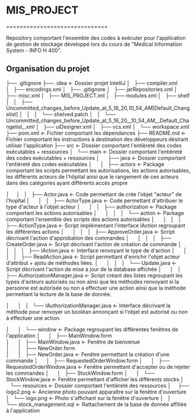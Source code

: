 # MIS_PROJECT
==============================

Repository comportant l'ensemble des codes à exécuter pour l'application de gestion de stockage développé lors du cours de "Medical Information System -  INFO H 400".


Organisation du projet
------------

├── .gitignore
├── .idea                       <- Dossier projet IntelliJ
│   ├── compiler.xml      
│   ├── encodings.xml
│   ├── .gitignore
│   ├── jarRepositories.xml
│   ├── misc.xml
│   ├── MIS_PROJECT.iml
│   ├── modules.xml
│   ├── shelf
│   │   ├── Uncommitted_changes_before_Update_at_5_16_20,_10_54_AM_[Default_Changelist]
│   │   │   └── shelved.patch
│   │   └── Uncommitted_changes_before_Update_at_5_16_20__10_54_AM__Default_Changelist_.xml
│   ├── uiDesigner.xml
│   ├── vcs.xml
│   └── workspace.xml
├── pom.xml                <- Fichier comportant les dépendances
├── README.md              <- Fichier comportant les instructions à destination des développeurs désirant utiliser l'application
├── src                    <- Dossier comportant l'entièreté des codes exécutables + ressources
│   └── main               <- Dossier comportant l'entièreté des codes exécutables + ressources
│       ├── java           <- Dossier comportant l'entièreté des codes exécutables
│       │   ├── actors     <- Package comportant les scripts permettant les autorisations, les actions autorisables, les différents acteurs de l'hôpital ainsi que le rangement de ces acteurs dans des catégories ayant différents accès propre

│       │   │   ├── Actor.java                     <- Code permettant de crée l'objet "acteur" de l'hopîtal
│       │   │   ├── ActorType.java                 <- Code permettant d'attribuer le type d'acteur à l'objet acteur
│       │   │   ├── authorization                  <- Package comportant les actions autorisables
│       │   │   │   └── action                     <- Package comportant l'ensemble des scripts des actions autorisables
│       │   │   │       ├── ActionType.java        <- Script implémentant l'interface IAction regroupant les différentes actions
│       │   │   │       ├── ApproveOrder.java      <- Script décrivant l'action d'approbation des commandes
│       │   │   │       ├── CreateOrder.java       <- Script décrivant l'action de création de commande
│       │   │   │       ├── IAction.java           <- Interface renvoyant le type de d'action
│       │   │   │       ├── ReadAction.java  <- Script permettant d'enrichir l'objet acteur d'attribut + ajotu de méthodes liées.
│       │   │   │       └── Update.java            <- Script décrivant l'action de mise à jour de la database affichée
│       │   │   ├── AuthorizationManager.java      <- Script créant des listes regroupant les types d'acteurs autorisés ou non ainsi que les méthodes renvoyant si la personne est autorisée ou non a effectuer une action ainsi que la méthode permettant la lecture de la base de donnée.

│       │   │   └── IAuthorizationManager.java     <- Interface décrivant la méthode pour renvoyer un booléan annonçant si l'objet est autorisé ou non à effectuer une action.

│       │   └── window                             <- Package regroupant les différentes fenêtres de l'application
│       │       ├── MainWindow.form      
│       │       ├── MainWindow.java                <- Fenêtre de bienvenue   
│       │       ├── NewOrder.form               
│       │       ├── NewOrder.java                  <- Fenêtre permettant la création d'une commande 
│       │       ├── RequestedOrderWindow.form
│       │       ├── RequestedOrderWindow.java      <- Fenêtre permettant d'accepter ou de rejeter les commandes 
│       │       ├── StockWindow.form
│       │       └── StockWindow.java               <- Fenêtre permettant d'afficher les différents stocks 
│       └── resources    <- Dossier comportant l'entièreté des ressources
│        ├── logo2.png   <- Ancienne photo pouvant apparaître sur la fenêtre d'ouverture
│        └── logo.png    <- Photo s'affichant sur la fenêtre d'ouverture
│   
│       
└── stock_management.sql  <- Rattachement de la base de donnée affiliée à l'application

